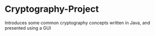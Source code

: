 # Cryptography-Project
Introduces some common cryptography concepts written in Java, and presented using a GUI
